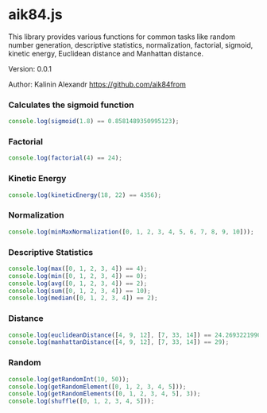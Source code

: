 
# aik84.js

This library provides various functions for common tasks like random number generation, descriptive statistics, normalization, factorial, sigmoid, kinetic energy, Euclidean distance and Manhattan distance.

Version: 0.0.1

Author: Kalinin Alexandr https://github.com/aik84from


### Calculates the sigmoid function

```javascript
console.log(sigmoid(1.8) == 0.8581489350995123);
```

### Factorial

```javascript
console.log(factorial(4) == 24);
```

### Kinetic Energy

```javascript
console.log(kineticEnergy(18, 22) == 4356);
```

### Normalization

```javascript
console.log(minMaxNormalization([0, 1, 2, 3, 4, 5, 6, 7, 8, 9, 10]));
```

### Descriptive Statistics

```javascript
console.log(max([0, 1, 2, 3, 4]) == 4);
console.log(min([0, 1, 2, 3, 4]) == 0);
console.log(avg([0, 1, 2, 3, 4]) == 2);
console.log(sum([0, 1, 2, 3, 4]) == 10);
console.log(median([0, 1, 2, 3, 4]) == 2);
```

### Distance

```javascript
console.log(euclideanDistance([4, 9, 12], [7, 33, 14]) == 24.269322199023193);
console.log(manhattanDistance([4, 9, 12], [7, 33, 14]) == 29);
```

### Random

```javascript
console.log(getRandomInt(10, 50));
console.log(getRandomElement([0, 1, 2, 3, 4, 5]));
console.log(getRandomElements([0, 1, 2, 3, 4, 5], 3));
console.log(shuffle([0, 1, 2, 3, 4, 5]));
```

